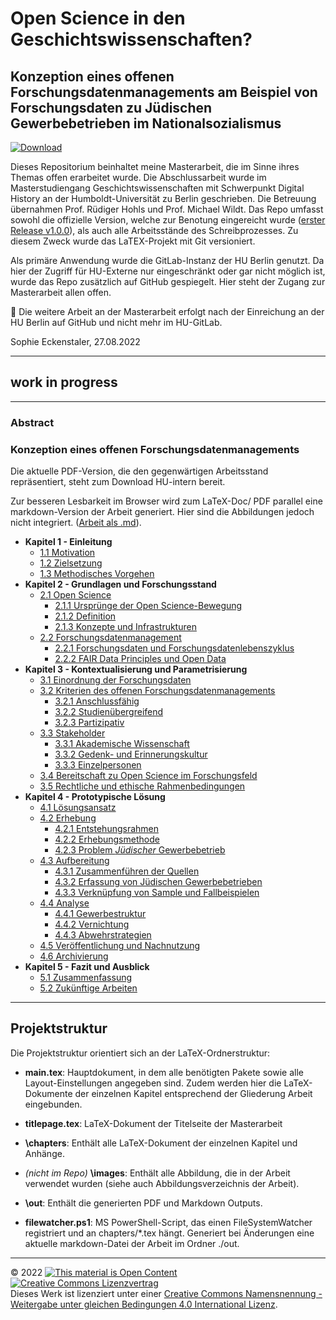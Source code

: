 # Open Science in den Geschichtswissenschaften?

## Konzeption eines offenen Forschungsdatenmanagements am Beispiel von Forschungsdaten zu Jüdischen Gewerbebetrieben im Nationalsozialismus

[![Download](https://img.shields.io/badge/Download-PDF-green.svg)](out/main.pdf)

Dieses Repositorium beinhaltet meine Masterarbeit, die im Sinne ihres Themas offen erarbeitet wurde. Die Abschlussarbeit wurde im Masterstudiengang Geschichtswissenschaften mit Schwerpunkt Digital History an der Humboldt-Universität zu Berlin geschrieben. Die Betreuung übernahmen Prof. Rüdiger Hohls und Prof. Michael Wildt. Das Repo umfasst sowohl die offizielle Version, welche zur Benotung eingereicht wurde ([erster Release v1.0.0](https://scm.cms.hu-berlin.de/eckensts/master-thesis/-/tree/v1.0.0)), als auch alle Arbeitsstände des Schreibprozesses. Zu diesem Zweck wurde das LaTEX-Projekt mit Git versioniert. 

Als primäre Anwendung wurde die GitLab-Instanz der HU Berlin genutzt. Da hier der Zugriff für HU-Externe nur eingeschränkt oder gar nicht möglich ist, wurde das Repo zusätzlich auf GitHub gespiegelt. Hier steht der Zugang zur Masterarbeit allen offen. 

:triangular_flag_on_post: Die weitere Arbeit an der Masterarbeit erfolgt nach der Einreichung an der HU Berlin auf GitHub und nicht mehr im HU-GitLab. 

Sophie Eckenstaler, 27.08.2022

---

## work in progress

---

### Abstract

### Konzeption eines offenen Forschungsdatenmanagements

Die aktuelle PDF-Version, die den gegenwärtigen Arbeitsstand repräsentiert, steht zum Download HU-intern bereit.

Zur besseren Lesbarkeit im Browser wird zum LaTeX-Doc/ PDF parallel eine markdown-Version der Arbeit generiert. Hier sind die Abbildungen jedoch nicht integriert. ([Arbeit als .md](out/main.md)).

- **Kapitel 1 - Einleitung**
  - [1.1 Motivation](./out/main.md#motivation) 
  - [1.2 Zielsetzung](./out/main.md#zielsetzung)
  - [1.3 Methodisches Vorgehen](./out/main.md#methodisches-vorgehen)
- **Kapitel 2 - Grundlagen und Forschungsstand**
  - [2.1 Open Science](./out/main.md#open-science)
    - [2.1.1 Ursprünge der Open Science-Bewegung](./out/main.md#ursprünge-der-open-science-bewegung)
    - [2.1.2 Definition](./out/main.md#definition)
    - [2.1.3 Konzepte und Infrastrukturen](./out/main.md#konzepte-und-infrastrukturen)
  - [2.2 Forschungsdatenmanagement](./out/main.md#forschungsdatenmanagement)
    - [2.2.1 Forschungsdaten und Forschungsdatenlebenszyklus](./out/main.md#forschungsdaten-und-forschungsdatenlebenszyklus)
    - [2.2.2 FAIR Data Principles und Open Data](./out/main.md#fair-data-principles-und-open-data)
- **Kapitel 3 - Kontextualisierung und Parametrisierung**
  - [3.1 Einordnung der Forschungsdaten](./out/main.md#einordnung-der-forschungsdaten)
  - [3.2 Kriterien des offenen Forschungsdatenmanagements](./out/main.md#kriterien-des-offenen-forschungsdatenmanagements)
     - [3.2.1 Anschlussfähig](./out/main.md#anschlussfähig)
     - [3.2.2 Studienübergreifend](./out/main.md#projektübergreifend)
     - [3.2.3 Partizipativ](./out/main.md#partizipativ)
  - [3.3 Stakeholder](./out/main.md#stakeholder)
     - [3.3.1 Akademische Wissenschaft](./out/main.md#akademische-wissenschaft)
     - [3.3.2 Gedenk- und Erinnerungskultur](./out/main.md#gedenk-und-erinnerungskultur)
     - [3.3.3 Einzelpersonen](./out/main.md#einzelpersonen)
  - [3.4 Bereitschaft zu Open Science im Forschungsfeld](./out/main.md#bereitschaft-zu-open-science-im-forschungsfeld)
  - [3.5 Rechtliche und ethische Rahmenbedingungen](./out/main.md#rechtliche-und-ethische-rahmenbedingungen)
- **Kapitel 4 - Prototypische Lösung**
  - [4.1 Lösungsansatz](./out/main.md#lösungsansatz)
  - [4.2 Erhebung](./out/main.md#erhebung)
     - [4.2.1 Entstehungsrahmen](./out/main.md#entstehungsrahmen)
     - [4.2.2 Erhebungsmethode](./out/main.md#erhebungsmethode)
     - [4.2.3 Problem *Jüdischer* Gewerbebetrieb](./out/main.md#problem-jüdischer-gewerbebetrieb)
  - [4.3 Aufbereitung](./out/main.md#aufbereitung)    
     - [4.3.1 Zusammenführen der Quellen](./out/main.md#zusammenführen-der-quellen) 
     - [4.3.2 Erfassung von Jüdischen Gewerbebetrieben](./out/main.md#erfassung-von-jüdischen-gewerbetrieben)
     - [4.3.3 Verknüpfung von Sample und Fallbeispielen](./out/main.md#verknüpfung-von-sample-und-fallbeispielen)  
  - [4.4 Analyse](./out/main.md#analyse)
     - [4.4.1 Gewerbestruktur](./out/main.md#gewerbestruktur)
     - [4.4.2 Vernichtung](./out/main.md#vernichtung)
     - [4.4.3 Abwehrstrategien](./out/main.md#abwehrstrategien)
  - [4.5 Veröffentlichung und Nachnutzung](./out/main.md#veröffentlichung-und-nachnutzung)
  - [4.6 Archivierung](./out/main.md#archivierung)
- **Kapitel 5 - Fazit und Ausblick**
  - [5.1 Zusammenfassung](./out/main.md#zusammenfassung)
  - [5.2 Zukünftige Arbeiten](./out/main.md#zukünftige-arbeiten)

---

## Projektstruktur

Die Projektstruktur orientiert sich an der LaTeX-Ordnerstruktur:

* **main.tex**: Hauptdokument, in dem alle benötigten Pakete sowie alle Layout-Einstellungen angegeben sind. Zudem werden hier die LaTeX-Dokumente der einzelnen Kapitel entsprechend der Gliederung Arbeit eingebunden.

* **titlepage.tex**: LaTeX-Dokument der Titelseite der Masterarbeit

* **\chapters**: Enthält alle LaTeX-Dokument der einzelnen Kapitel und Anhänge.

* _(nicht im Repo)_ **\images**: Enthält alle Abbildung, die in der Arbeit verwendet wurden (siehe auch Abbildungsverzeichnis der Arbeit).

* **\out**: Enthält die generierten PDF und Markdown Outputs. 

* **filewatcher.ps1**: MS PowerShell-Script, das einen FileSystemWatcher registriert und an chapters/*.tex hängt. Generiert bei Änderungen eine aktuelle markdown-Datei der Arbeit im Ordner ./out. 

---

© 2022 <a href="https://opendefinition.org/"><img src="https://opendefinition.org/assets.okfn.org/images/ok_buttons/oc_80x15_blue.png" alt="This material is Open Content"/></a> <a rel="license" href="http://creativecommons.org/licenses/by-sa/4.0/"><img alt="Creative Commons Lizenzvertrag" style="border-width:0" src="https://i.creativecommons.org/l/by-sa/4.0/88x31.png" /></a><br />Dieses Werk ist lizenziert unter einer <a rel="license" href="http://creativecommons.org/licenses/by-sa/4.0/">Creative Commons Namensnennung - Weitergabe unter gleichen Bedingungen 4.0 International Lizenz</a>.

